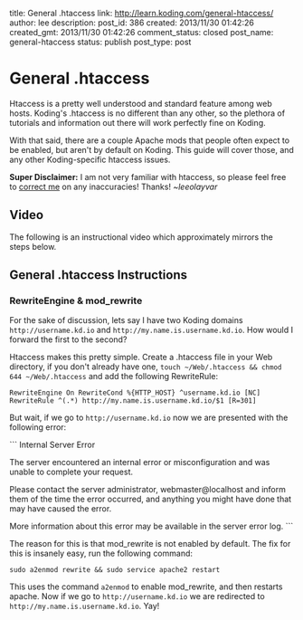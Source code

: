 title: General .htaccess
link: http://learn.koding.com/general-htaccess/
author: lee
description: 
post_id: 386
created: 2013/11/30 01:42:26
created_gmt: 2013/11/30 01:42:26
comment_status: closed
post_name: general-htaccess
status: publish
post_type: post

# General .htaccess

Htaccess is a pretty well understood and standard feature among web hosts. Koding's .htaccess is no different than any other, so the plethora of tutorials and information out there will work perfectly fine on Koding.

With that said, there are a couple Apache mods that people often expect to be enabled, but aren't by default on Koding. This guide will cover those, and any other Koding-specific htaccess issues.

**Super Disclaimer:** I am not very familiar with htaccess, so please feel free to [correct me](https://github.com/koding/docs/issues/new) on any inaccuracies! Thanks! _~leeolayvar_

## Video

The following is an instructional video which approximately mirrors the steps below.

## General .htaccess Instructions

### RewriteEngine & mod_rewrite

For the sake of discussion, lets say I have two Koding domains `http://username.kd.io` and `http://my.name.is.username.kd.io`. How would I forward the first to the second?

Htaccess makes this pretty simple. Create a .htaccess file in your Web directory, if you don't already have one, `touch ~/Web/.htaccess && chmod 644 ~/Web/.htaccess` and add the following RewriteRule:

`RewriteEngine On RewriteCond %{HTTP_HOST} ^username.kd.io [NC] RewriteRule ^(.*) http://my.name.is.username.kd.io/$1 [R=301]`

But wait, if we go to `http://username.kd.io` now we are presented with the following error:

``\` Internal Server Error

The server encountered an internal error or misconfiguration and was unable to complete your request.

Please contact the server administrator, webmaster@localhost and inform them of the time the error occurred, and anything you might have done that may have caused the error.

More information about this error may be available in the server error log. ``\`

The reason for this is that mod_rewrite is not enabled by default. The fix for this is insanely easy, run the following command:

`sudo a2enmod rewrite && sudo service apache2 restart`

This uses the command `a2enmod` to enable mod_rewrite, and then restarts apache. Now if we go to `http://username.kd.io` we are redirected to `http://my.name.is.username.kd.io`. Yay!